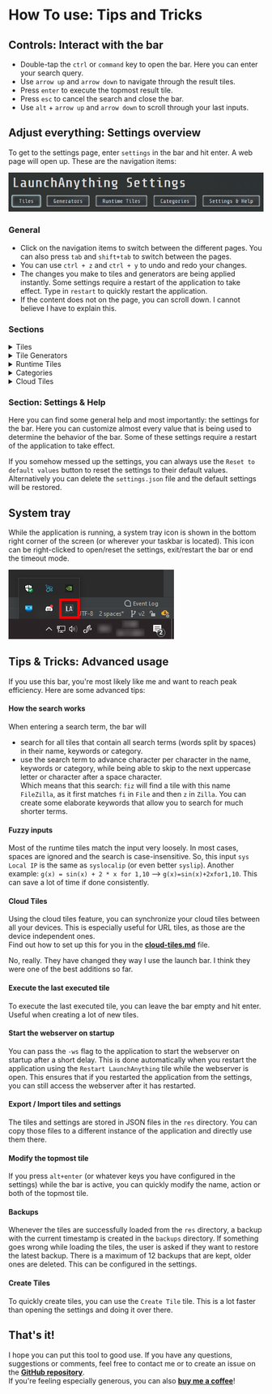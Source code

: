 # How To use: Tips and Tricks

## Controls: Interact with the bar

- Double-tap the `ctrl` or `command` key to open the bar. Here you can enter your search query.
- Use `arrow up` and `arrow down` to navigate through the result tiles.
- Press `enter` to execute the topmost result tile.
- Press `esc` to cancel the search and close the bar.
- Use `alt` + `arrow up` and `arrow down` to scroll through your last inputs.

## Adjust everything: Settings overview

To get to the settings page, enter `settings` in the bar and hit enter. A web page will open up. These are the
navigation items:

![Settings navigation](img/settingsNavigation.png)

### General

- Click on the navigation items to switch between the different pages. You can also press `tab` and `shift+tab` to
  switch between the pages.
- You can use `ctrl + z` and `ctrl + y` to undo and redo your changes.
- The changes you make to tiles and generators are being applied instantly. Some settings require a restart of the
  application to take effect. Type in `restart` to quickly restart the application.
- If the content does not on the page, you can scroll down. I cannot believe I have to explain this.

### Sections

<details>
  <summary>Tiles</summary>

Tiles are the entries you can search for in the bar and that can execute different actions.

A list of all currently active tiles is shown on this page. Use the `Create Tile` badge to create a new tile or double
tap the `ctrl` or `command` key to open the bar and enter `Create Tile` into it.

There, you will be asked to enter a name for your tile. Do so and hit enter. Then the tile category. There are three
categories available:

- File: Opens up a file explorer that lets you select a file that will be opened up when executing the tile.
- Directory: Opens up a file explorer that lets you select a directory that will be opened up when executing the tile.
- URL: Enter a URL that should be opened up when executing the tile.
- Copy: Enter a text that should be copied to the clipboard when executing the tile.

The new tile will be added to the list of tiles.  
The individual values mean the following:

- Name: The label shown on the result tile.
- Category: Used to determine the color of the result tile.
- Keywords: Keywords which can be searched for as well.
- Actions: The actions that are being executed (in that order) when the tile is executed.

To delete a tile, right-click the name of the tile. To remove a keyword or an action, right-click it. To edit any value,
left click it.

Want to create your own tile actions? Find out how to **[write a plugin](tile-action-plugins.md)**!
</details>

<details>
  <summary>Tile Generators</summary>

Tile generators can be used to dynamically generate tiles on application startup. There is currently only one type:

- File: Generates one tile for each file in the specified directory. The file scanner includes files in subdirectories
  as well. One or multiple extensions can be specified to only include files with those extensions (like `txt`).

The category and the keywords of the tiles are inherited from the tile generator.

Similar to the tiles: to delete a tile generator, right-click the category of the tile generator.
</details>

<details>
  <summary>Runtime Tiles</summary>

Runtime tiles are tiles that are generated based on the current search terms. These are predetermined and therefore the
only thing you can change is the choice to deactivate them by left-clicking the according badge. These runtime tiles are
currently only available:

- **Go Website**: Enter `go` and any search term to use the `I'm Feeling Lucky` functionality and instantly open the
  corresponding website.
- **Wiki Search**: Enter `wiki` and any search term to display the short description of the Wikipedia article. Press
  enter
  to open the article in your browser.
- **Timeout**: `timeout` or `to` and a duration in minutes the bar should remain inactive. Timeout mode can be
  deactivated
  by right-clicking the system tray icon and selecting `Reset Timeout`.
- **System Info**: `sys` with one of these behind it to get the according values: `externalip or eip` `localip or lip`
  `version or ver` `os or op` `isjar or jar` `isautostart or autostart` `fonts`
- **Number Base Converter**: Enter any number and the base it is in and another base to convert it to, like so
  `10 dec to hex`, but since the keyword search is very fuzzy, something like this also works: `oct23bin`. The available
  systems are: `dec` `hex` `oct` `bin`. You can also leave away the target system to convert to all other systems.
- **URI opener**: Enter a path to a file, directory or URL, and it will be opened in your default application.
- **Aspect ratio**: A tile that can calculate a width/height based on a ratio and a single value.  
  Example: `16:9 1920:` will show `1080` as the height.  
  `3:2 :1068` will show `1602` as the width.
- **Unit Converter**: Enter a value and a unit to convert it to another unit. Example: `1 m to km`, or you can also
  leave
  away the second unit to convert to all other units: `1 joule`
  You can convert these types of units:
    - length
    - area
    - volume
    - mass
    - time
    - temperature
    - energy
    - speed
- **Timezone converter**: This function accepts up to 3 parameters: The time to convert, the zone to convert from and
  the zone to convert to. Example: `12:00 from +0300 to local time` will convert the time from UTC+3 to UTC+2 in my
  case (`2022-05-15 11:00:00 (Mitteleuropäische Normalzeit, Europe/Berlin)`).  
  If `from` and `to` are not provided, the current timezone will be used.  
  More complicated time inputs can be provided:
    - `2020-12-05 14:34:25`
    - `tomorrow 5 hours, 10 minutes and 55 seconds after midnight`
    - `in 3 hours`
- **Wolfram Alpha API**: First, go to the settings and configure your
  **[Wolfram APPID](https://developer.wolframalpha.com/portal/myapps/)**. Then enter `wolfram PROMPT alpha` to send a
  request to the api. Since only 2000 requests per month are allowed, the `alpha` is required as a confirmation, to
  prevent accidental requests.

The **math expression** tile is very powerful:

- The math evaluator can perform operations on decimals, booleans and lists/sets
- Use operators like `+`, `-`, `*`, `/`, `%` and `^` for numbers (precision is 20 digits)
- Use operators like `&&`, `||`, `!`, `=` for booleans (`true` and `false`)
- Lists can be created using the `range()`, `list()` and `set()` functions
- Functions can take a certain amount of parameters and each return a certain type of value. For all functions and
  operations, enter `function` in the launch bar
- Lists can be filtered or mapped using the `filter()` and `map()` functions by providing the filter or map function
  as first parameter, the list as second parameter and the parameters for the filter or map function as following
  parameters.  
  You can use the variable `index` to access the index of the current list element.
- Create functions by using `functionname(parameter1, parameter2) = functionbody` to declare custom functions.
  Currently not supported in mapping and filtering.
- Variables can be assigned to using `varname = value`, or multiple variables can be assigned at once by using
  `varname1 = value1; varname2 = value2; ...`
- Hex, binary and octal numbers can be entered using `0x`, `0b` and `0o` as prefix. Convert to different systems by
  using `toHex` and `toBin`
- Strings are supported by using `"string"`. String can be concatenated using `+`, multiplied using `*` and used as
  parameter in several functions, such as `replace`, `split`, `trim`, `contains` and `join`. The split method can also
  be used to split a
  list of elements into multiple sub-lists by providing a splitting function as first parameter.
- Sort a list or several function arguments using `sort`. A function can be passed as first parameter to use as
  comparator. You can reverse a list using `reverse`.
- Invert booleans or negate numbers using `!` and `-` or the function `invert`.
- Get the data type of a value using `type`.
- The `self` method can be used to split a list into multiple lists each containing the same element. Used for counting
  the number of times a value occurs in a list. (or just `{x->x}`)
- Inline functions (like lambda expressions) can be used to create filter/map/sort functions without the need of
  declaring new functions separately. Surround them with `{` and `}`: `{x,y -> x+y}`, for example:
  `map({x,y->x+y}, list(12, 1), 6)` = `[18, 7]`

Examples:

- `12 + 4` = `16`
- `12 + (55 % 23 + 2)` = `23`
- `filter(isPrime, range(2, 10))` = `[2, 3, 5, 7]`
- `isNotPrime(x) = !isPrime(x)` --> `isNotPrime(23)` = `false`
- `map(factorize, set(34, 34, 22, 84))` = `[[2, 17], [2, 11], [2, 2, 3, 7]]`
- `map(product, map(factorize, set(34, 34, 22, 84)))` = `[34, 22, 84]`
- `sum(map(round, normalize(list(12, 32, 4)), 3))` = `1`
- `true || false && true` = `true`
- `a = 23; b = 54; c = 82` = `3 assignments a = 23, b = 54, c = 82`
- `toHex(23 + 0b1001 + 0o23 + 0x2DF)` = `0x312`
- `toDec("0b" + "10" * 3)` = `42`
- `if(3 == x, 15, x)` (returns `15` if `x` is `3` and `x` otherwise)
- `join("=", split("this is a test", " "))` = `this=is=a=test`
- `join(" ", list("string", "concatination"))` = `string concatination`
- `sort(sort(len,"aaaa", "aaa", "dd", "d", "c"))` = `[aaa, aaaa, c, d, dd]`
- Sorts the lengths of the strings and removes -8:  
  `negLen(x) = -len(x)`  
  `isNotMinusEight(x) = x != -8`  
  `filter(isNotMinusEight, sort(len, sort(map(negLen, list("wowowodd", "", "testdd", "ddddddhmm")))))` = `[0, -9, -6]`
- Joins the numbers from 1-10 in a CSV-String, splits them, converts back into decimals and sums them
  up: `sum(map(toDec, split(join(", ", range(1,10)), ", ")))` = `55`
- Creates two lists, one containing prime numbers, one the rest: `split(isPrime, range(1, 10))`
  = `[[1, 4, 6, 8, 9, 10], [2, 3, 5, 7]]`
- Check if the two expressions checking for prime numbers from 1-10 are the
  same: `noneMatch(isFalse,get(1,split(isPrime,range(1,10))) == filter(isPrime,range(1,10)))` = `true`
- Sort the non-prime numbers from 3-100 by the length of their factorisation (
  using `invertLen(x) = -len(x)`): `join(", ", map(product,sort(invertLen,map(factorize,get(0,split(isPrime,range(3,100)))))))`
  = `64, 96, 32, 48, 72, 80, 16, 24, 36, 40, 54, 56, 60, 81, 84, 88, 90, 100, 8, 12, 18, 20, 27, 28, 30, 42, 44, 45, 50, 52, 63, ...`  
  `invertLen` can be replaced by inline function `{x -> -len(x)}`
- `map(sort, sort(max, split(isSmallerTen, list(1, 5, 2, 12, 62, 44)))` = `[[1, 2, 5], [12, 44, 62]]`
- Sort letters in a string by ascii: `trim(join("", map(toChar, sort(map(toDec, split("this is a test", ""))))))`
  = `aehiisssttt`
- Only words with 't': `filter(contains, list("test", "hmm"), "t")` = `[test]`
- Get data type for multiple elements: `map(type, list("", 1.0, list(), false)` = `[string, number, list, boolean]`
- Filter only strings using `isString(x) = type(x) == "string"`: `filter(isString, list("test", 23, "d", true, "true"))`
  = `[test, d, true]`
- Find the most common letter in a string:
  `get(0, get(0, reverse(sort(len, split(self, split("launch anything", ""))))))` = `n`
- `filter({x,y -> type(x) == "string" && y}, list("d", 24), true)` = `[d]`
- Equivalence class mod 6 for numbers from 1-50 with result of 0 in this case:
  `get(0, split({x->x%6}, range(1, 50)))` = `[6, 12, 18, 24, 30, 36, 42, 48]`
- `map({x->x<<2}, map(toDec, map({x -> replace(x, "0b", "")},map(toBin,filter({x -> x % 2 == 1}, range(1,10))))))` =
  `[4, 44, 404, 444, 4004]`
- Calculate the euler phi function manually (for 208):
  `round(208*product(map({x->1-(1/x)},distinct(factorize(208)))),0)` = `96`
- `filter({x -> index%2 == 0}, range(1,10))` = `[1, 3, 5, 7, 9]`
- `mapRange(45, 0, 100, 0, 1)` = `0.45` (number, fromMin, fromMax, toMin, toMax)
- ... and a lot more! and don't forget that you can evaluate all those in the chart generator as well.

**Chart generator**:

- The graph generator can create charts for one or multiple expressions. You can enter multiple expressions by
  separating them with a semicolon: `sin(x);cos(x)`.
- The range and resolution used by the graph generator can be changed by entering `for start,end,step` after the
  expression: `sin(x);cos(x) for0,10,0.1`.
- If no step size is specified, a fitting step size is being calculated using the range size.
- The custom functions from the math expression tile can be used in the graph generator.

If you have ideas for more runtime tiles, please create an issue using the link below.  
Or, if you want to create a runtime tile plugin, please follow these **[instructions](runtime-tile-plugins.md)**.
</details>

<details>
  <summary>Categories</summary>

Every tile (generated tiles as well) have categories. The categories are used to determine the color of the tile and can
be used as a search term. There are a few default categories:

- file (blue)
- url (orange/red)
- copy (yellow)
- runtime (green)
- settings (red)

But of course you can add as many categories as you like.
</details>

<details>
  <summary>Cloud Tiles</summary>

Here, you can configure an API URL and log into your account to have your cloud tiles automatically synchronized between
all your devices.

See **[cloud-tiles.md](cloud-tiles.md)** for more information.
</details>

### Section: Settings & Help

Here you can find some general help and most importantly: the settings for the bar. Here you can customize almost every
value that is being used to determine the behavior of the bar. Some of these settings require a restart of the
application to take effect.

If you somehow messed up the settings, you can always use the `Reset to default values` button to reset the settings to
their default values. Alternatively you can delete the `settings.json` file and the default settings will be restored.

## System tray

While the application is running, a system tray icon is shown in the bottom right corner of the screen (or wherever your
taskbar is located). This icon can be right-clicked to open/reset the settings, exit/restart the bar or end the timeout
mode.

![System tray](img/systemTray.png)

## Tips & Tricks: Advanced usage

If you use this bar, you're most likely like me and want to reach peak efficiency. Here are some advanced tips:

#### How the search works

When entering a search term, the bar will

- search for all tiles that contain all search terms (words split by spaces) in their name, keywords or category.
- use the search term to advance character per character in the name, keywords or category, while being able to skip to
  the next uppercase letter or character after a space character.  
  Which means that this search: `fiz` will find a tile with this name `FileZilla`, as it first matches `fi` in `File`
  and then `z` in `Zilla`. You can create some elaborate keywords that allow you to search for much shorter terms.

#### Fuzzy inputs

Most of the runtime tiles match the input very loosely. In most cases, spaces are ignored and the search is
case-insensitive. So, this input `sys Local IP` is the same as `syslocalip` (or even better `syslip`). Another example:
`g(x) = sin(x) + 2 * x for 1,10` --> `g(x)=sin(x)+2xfor1,10`. This can save a lot of time if done consistently.

#### Cloud Tiles

Using the cloud tiles feature, you can synchronize your cloud tiles between all your devices. This is especially useful
for URL tiles, as those are the device independent ones.  
Find out how to set up this for you in the **[cloud-tiles.md](cloud-tiles.md)** file.

No, really. They have changed they way I use the launch bar. I think they were one of the best additions so far.

#### Execute the last executed tile

To execute the last executed tile, you can leave the bar empty and hit enter. Useful when creating a lot of new tiles.

#### Start the webserver on startup

You can pass the `-ws` flag to the application to start the webserver on startup after a short delay. This is done
automatically when you restart the application using the `Restart LaunchAnything` tile while the webserver is open. This
ensures that if you restarted the application from the settings, you can still access the webserver after it has
restarted.

#### Export / Import tiles and settings

The tiles and settings are stored in JSON files in the `res` directory. You can copy those files to a different instance
of the application and directly use them there.

#### Modify the topmost tile

If you press `alt+enter` (or whatever keys you have configured in the settings) while the bar is active, you can quickly
modify the name, action or both of the topmost tile.

#### Backups

Whenever the tiles are successfully loaded from the `res` directory, a backup with the current timestamp is created in
the `backups` directory. If something goes wrong while loading the tiles, the user is asked if they want to restore the
latest backup. There is a maximum of 12 backups that are kept, older ones are deleted. This can be configured in the
settings.

#### Create Tiles

To quickly create tiles, you can use the `Create Tile` tile. This is a lot faster than opening the settings and doing it
over there.

## That's it!

I hope you can put this tool to good use. If you have any questions, suggestions or comments, feel free to contact me or
to create an issue on the **[GitHub repository](https://github.com/Skyball2000/launch-anything/issues)**.  
If you're feeling especially generous, you can also **[buy me a coffee](https://www.paypal.com/paypalme/yanwittmann)**!
